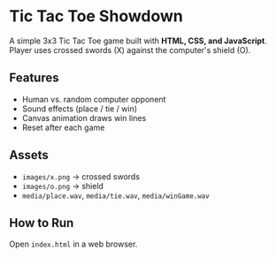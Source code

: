 # Tic Tac Toe Showdown

A simple 3x3 Tic Tac Toe game built with **HTML, CSS, and JavaScript**.  
Player uses crossed swords (X) against the computer's shield (O).  

## Features
- Human vs. random computer opponent
- Sound effects (place / tie / win)
- Canvas animation draws win lines
- Reset after each game

## Assets
- `images/x.png` → crossed swords
- `images/o.png` → shield
- `media/place.wav`, `media/tie.wav`, `media/winGame.wav`

## How to Run
Open `index.html` in a web browser.
